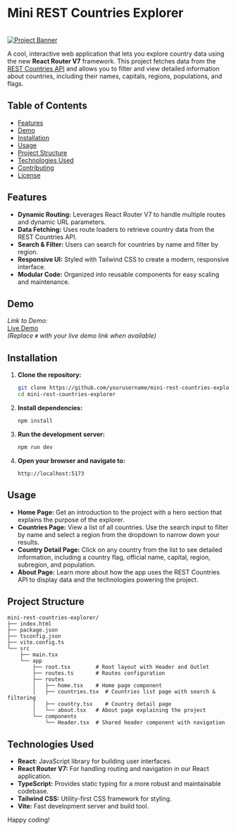 # Mini REST Countries Explorer
 <br />
  <a href="https://react-router-theta-dusky.vercel.app/" target="_blank">
    <img src="./public/download.png" alt="Project Banner">
  </a>
  <br />

A cool, interactive web application that lets you explore country data using the new **React Router V7** framework. This project fetches data from the [REST Countries API](https://restcountries.com) and allows you to filter and view detailed information about countries, including their names, capitals, regions, populations, and flags.

## Table of Contents

- [Features](#features)
- [Demo](#demo)
- [Installation](#installation)
- [Usage](#usage)
- [Project Structure](#project-structure)
- [Technologies Used](#technologies-used)
- [Contributing](#contributing)
- [License](#license)

## Features

- **Dynamic Routing:** Leverages React Router V7 to handle multiple routes and dynamic URL parameters.
- **Data Fetching:** Uses route loaders to retrieve country data from the REST Countries API.
- **Search & Filter:** Users can search for countries by name and filter by region.
- **Responsive UI:** Styled with Tailwind CSS to create a modern, responsive interface.
- **Modular Code:** Organized into reusable components for easy scaling and maintenance.

## Demo

_Link to Demo:_  
[Live Demo](#)  
_(Replace `#` with your live demo link when available)_

## Installation

1. **Clone the repository:**

   ```bash
   git clone https://github.com/yourusername/mini-rest-countries-explorer.git
   cd mini-rest-countries-explorer
   ```

2. **Install dependencies:**

   ```bash
   npm install
   ```

3. **Run the development server:**

   ```bash
   npm run dev
   ```

4. **Open your browser and navigate to:**

   ```
   http://localhost:5173
   ```

## Usage

- **Home Page:** Get an introduction to the project with a hero section that explains the purpose of the explorer.
- **Countries Page:** View a list of all countries. Use the search input to filter by name and select a region from the dropdown to narrow down your results.
- **Country Detail Page:** Click on any country from the list to see detailed information, including a country flag, official name, capital, region, subregion, and population.
- **About Page:** Learn more about how the app uses the REST Countries API to display data and the technologies powering the project.

## Project Structure

```
mini-rest-countries-explorer/
├── index.html
├── package.json
├── tsconfig.json
├── vite.config.ts
└── src
    ├── main.tsx
    └── app
        ├── root.tsx        # Root layout with Header and Outlet
        ├── routes.ts       # Routes configuration
        ├── routes
        │   ├── home.tsx    # Home page component
        │   ├── countries.tsx  # Countries list page with search & filtering
        │   ├── country.tsx    # Country detail page
        │   └── about.tsx   # About page explaining the project
        └── components
            └── Header.tsx  # Shared header component with navigation
```

## Technologies Used

- **React:** JavaScript library for building user interfaces.
- **React Router V7:** For handling routing and navigation in our React application.
- **TypeScript:** Provides static typing for a more robust and maintainable codebase.
- **Tailwind CSS:** Utility-first CSS framework for styling.
- **Vite:** Fast development server and build tool.

Happy coding!
